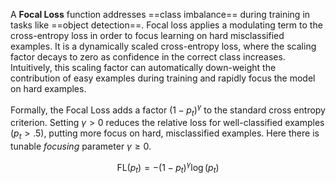 A **Focal Loss** function addresses ==class imbalance== during training in tasks like ==object detection==. Focal loss applies a modulating term to the cross-entropy loss in order to focus learning on hard misclassified examples. It is a dynamically scaled cross-entropy loss, where the scaling factor decays to zero as confidence in the correct class increases. Intuitively, this scaling factor can automatically down-weight the contribution of easy examples during training and rapidly focus the model on hard examples.

Formally, the Focal Loss adds a factor $(1−p_t)^\gamma$ to the standard cross entropy criterion. Setting $\gamma > 0$ reduces the relative loss for well-classified examples ($p_t>.5$), putting more focus on hard, misclassified examples. Here there is tunable _focusing_ parameter $γ≥0$.

$$
\text{FL}(p_t) = - (1 - p_t)^\gamma \log(p_t)
$$